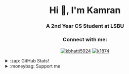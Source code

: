 <h1 align="center">Hi 👋, I'm Kamran</h1>
<h3 align="center">A 2nd Year CS Student at LSBU</h3>

<h3 align="center">Connect with me:</h3>
<p align="center">
<a
 href="https://linkedin.com/in/kbhatti5924" target="blank"><img 
align="center" 
src="https://img.shields.io/badge/LinkedIn-0077B5?style=for-the-badge&logo=linkedin&logoColor=white"
 alt="kbhatti5924" /></a>
<a 
href="https://www.hackerrank.com/k1874" target="blank"><img 
align="center" 
src="https://img.shields.io/badge/-Hackerrank-2EC866?style=for-the-badge&logo=HackerRank&logoColor=white"
 alt="k1874"/></a></p>
<details>
 <summary>:zap: GitHub Stats!</summary>
<!--START_SECTION:waka-->
📊 **This Week I Spent My Time On** 

```text
⌚︎ Time Zone: Europe/London

💬 Programming Languages: 
Dart                     17 hrs 52 mins      ██████████████████░░░░░░░   72.16% 
JavaScript               4 hrs 37 mins       ████░░░░░░░░░░░░░░░░░░░░░   18.66% 
HTML                     43 mins             ░░░░░░░░░░░░░░░░░░░░░░░░░   2.89% 
YAML                     26 mins             ░░░░░░░░░░░░░░░░░░░░░░░░░   1.79% 
XML                      21 mins             ░░░░░░░░░░░░░░░░░░░░░░░░░   1.41%

🔥 Editors: 
VS Code                  24 hrs 39 mins      █████████████████████████   99.52% 
Android Studio           3 mins              ░░░░░░░░░░░░░░░░░░░░░░░░░   0.25% 
Eclipse                  3 mins              ░░░░░░░░░░░░░░░░░░░░░░░░░   0.21% 
Browser                  0 secs              ░░░░░░░░░░░░░░░░░░░░░░░░░   0.02%

🐱‍💻 Projects: 
flash-chat-flutter       4 hrs 43 mins       ████░░░░░░░░░░░░░░░░░░░░░   19.07% 
bmi-calculator-flutter   3 hrs 59 mins       ████░░░░░░░░░░░░░░░░░░░░░   16.12% 
my-portfolio             3 hrs 36 mins       ███░░░░░░░░░░░░░░░░░░░░░░   14.57% 
Clima-Flutter            2 hrs 58 mins       ███░░░░░░░░░░░░░░░░░░░░░░   12.02% 
quizzler-flutter         1 hr 40 mins        █░░░░░░░░░░░░░░░░░░░░░░░░   6.77%

💻 Operating System: 
Windows                  24 hrs 46 mins      █████████████████████████   100.0%

```

**I Mostly Code in Java** 

```text
Java                     3 repos             ███████░░░░░░░░░░░░░░░░░░   30.0% 
JavaScript               2 repos             █████░░░░░░░░░░░░░░░░░░░░   20.0% 
Python                   2 repos             █████░░░░░░░░░░░░░░░░░░░░   20.0% 
Jupyter Notebook         1 repo              ██░░░░░░░░░░░░░░░░░░░░░░░   10.0% 
Shell                    1 repo              ██░░░░░░░░░░░░░░░░░░░░░░░   10.0%

```



 Last Updated on 04/08/2021
<!--END_SECTION:waka-->
</details>
<details>
<summary>:moneybag: Support me</summary>

[![ko-fi](https://www.ko-fi.com/img/githubbutton_sm.svg)](https://ko-fi.com/P5P12XM2D)

<noscript><a href="https://liberapay.com/k5924/donate"><img alt="Donate using Liberapay" src="https://liberapay.com/assets/widgets/donate.svg"></a></noscript>

<p><a href="https://www.buymeacoffee.com/k5924">
<img align="left" src="https://cdn.buymeacoffee.com/buttons/v2/default-yellow.png" height="50" width="210" alt="k5924" /></a></p><br><br>
</details>





